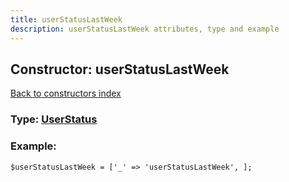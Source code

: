 ```yaml
---
title: userStatusLastWeek
description: userStatusLastWeek attributes, type and example
---
```

## Constructor: userStatusLastWeek  
[Back to constructors index](index.md)






### Type: [UserStatus](../types/UserStatus.md)


### Example:

```
$userStatusLastWeek = ['_' => 'userStatusLastWeek', ];
```  

